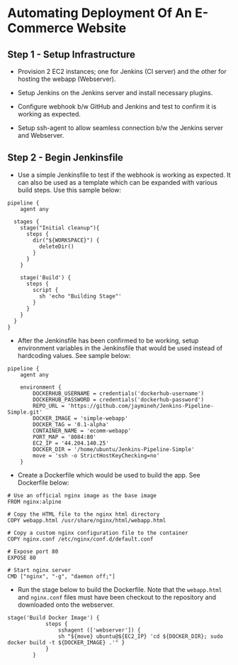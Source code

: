 # Automating Deployment Of An E-Commerce Website

**Step 1 - Setup Infrastructure**
---

- Provision 2 EC2 instances; one for Jenkins (CI server) and the other for hosting the webapp (Webserver).

- Setup Jenkins on the Jenkins server and install necessary plugins.

- Configure webhook b/w GitHub and Jenkins and test to confirm it is working as expected.

- Setup ssh-agent to allow seamless connection b/w the Jenkins server and Webserver.


**Step 2 - Begin Jenkinsfile**
---

- Use a simple Jenkinsfile to test if the webhook is working as expected. It can also be used as a template which can be expanded with various build steps. Use this sample below:

```
pipeline {
    agent any

  stages {
    stage("Initial cleanup"){
      steps {
        dir("${WORKSPACE}") {
          deleteDir()
        }
      }
    }
    
    stage('Build') {
      steps {
        script {
          sh 'echo "Building Stage"'
        }
      }
    }
  }
}
```

- After the Jenkinsfile has been confirmed to be working, setup environment variables in the Jenkinsfile that would be used instead of hardcoding values. See sample below:

```
pipeline {
    agent any

    environment {
        DOCKERHUB_USERNAME = credentials('dockerhub-username')
        DOCKERHUB_PASSWORD = credentials('dockerhub-password')
        REPO_URL = 'https://github.com/jaymineh/Jenkins-Pipeline-Simple.git'
        DOCKER_IMAGE = 'simple-webapp'
        DOCKER_TAG = '0.1-alpha'
        CONTAINER_NAME = 'ecomm-webapp'
        PORT_MAP = '8084:80'
        EC2_IP = '44.204.140.25'
        DOCKER_DIR = '/home/ubuntu/Jenkins-Pipeline-Simple'
        move = 'ssh -o StrictHostKeyChecking=no'
    }
```

- Create a Dockerfile which would be used to build the app. See Dockerfile below:

```
# Use an official nginx image as the base image
FROM nginx:alpine

# Copy the HTML file to the nginx html directory
COPY webapp.html /usr/share/nginx/html/webapp.html

# Copy a custom nginx configuration file to the container
COPY nginx.conf /etc/nginx/conf.d/default.conf

# Expose port 80
EXPOSE 80

# Start nginx server
CMD ["nginx", "-g", "daemon off;"]
```

- Run the stage below to build the Dockerfile. Note that the `webapp.html` and `nginx.conf` files must have been checkout to the repository and downloaded onto the webserver.

```
stage('Build Docker Image') {
            steps {
                sshagent (['webserver']) {
                sh "${move} ubuntu@${EC2_IP} 'cd ${DOCKER_DIR}; sudo docker build -t ${DOCKER_IMAGE} .'" }
            }
        }
```